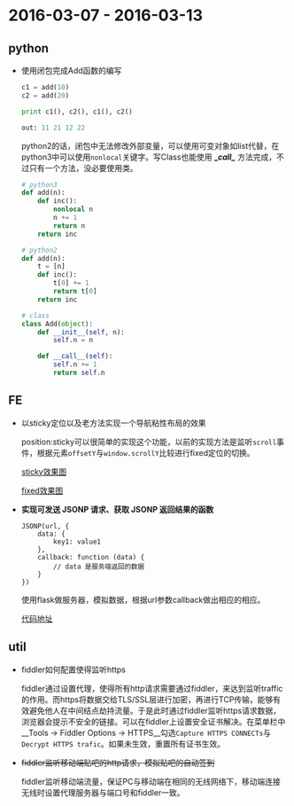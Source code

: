 # 2016-03-07 - 2016-03-13
## python
+ 使用闭包完成Add函数的编写

    ``` python
    c1 = add(10)
    c2 = add(20)

    print c1(), c2(), c1(), c2()

    out: 11 21 12 22
    ```
    python2的话，闭包中无法修改外部变量，可以使用可变对象如list代替，在python3中可以使用`nonlocal`关键字。写Class也能使用 __\__call\____ 方法完成，不过只有一个方法，没必要使用类。
    ``` python
    # python3
    def add(n):
        def inc():
            nonlocal n
            n += 1
            return n
        return inc

    # python2
    def add(n):
        t = [n]
        def inc():
            t[0] += 1
            return t[0]
        return inc

    # class
    class Add(object):
        def __init__(self, n):
            self.n = n

        def __call__(self):
            self.n += 1
            return self.n
    ```


## FE
+ 以sticky定位以及老方法实现一个导航粘性布局的效果

    position:sticky可以很简单的实现这个功能，以前的实现方法是监听`scroll`事件，根据元素`offsetY`与`window.scrollY`比较进行fixed定位的切换。

    [sticky效果图](http://shfshanyue.applinzi.com/week10/sticky.html)

    [fixed效果图](http://shfshanyue.applinzi.com/week10/week10/relative-and-fixed.html)
+ __实现可发送 JSONP 请求、获取 JSONP 返回结果的函数__

    ```
    JSONP(url, {
        data: {
            key1: value1
        },
        callback: function (data) {
            // data 是服务端返回的数据
        }
    })
    ```
    
    使用flask做服务器，模拟数据，根据url参数callback做出相应的相应。

    [代码地址](https://github.com/shfshanyue/review-weekly/tree/master/static/week10/jsonp)
    
## util
+ fiddler如何配置使得监听https
    
    fiddler通过设置代理，使得所有http请求需要通过fiddler，来达到监听traffic的作用。而https将数据交给TLS/SSL层进行加密，再进行TCP传输，能够有效避免他人在中间结点劫持流量。于是此时通过fiddler监听https请求数据，浏览器会提示不安全的链接。可以在fiddler上设置安全证书解决。在菜单栏中__Tools -> Fiddler Options -> HTTPS__勾选`Capture HTTPS CONNECTs`与`Decrypt HTTPS trafic`。如果未生效，重置所有证书生效。
+ ~~fiddler监听移动端贴吧的http请求，模拟贴吧的自动签到~~

    fiddler监听移动端流量，保证PC与移动端在相同的无线网络下，移动端连接无线时设置代理服务器与端口号和fiddler一致。